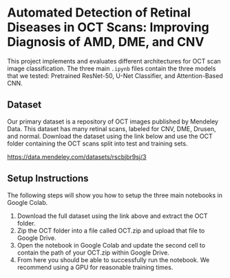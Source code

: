 # Automated Detection of Retinal Diseases in OCT Scans: Improving Diagnosis of AMD, DME, and CNV

This project implements and evaluates different architectures for OCT scan image classification. The three main `.ipynb` files contain the three models that we tested: Pretrained ResNet-50, U-Net Classifier, and Attention-Based CNN.

## Dataset

Our primary dataset is a repository of OCT images published by Mendeley Data. This dataset has many retinal scans, labeled for CNV, DME, Drusen, and normal.
Download the dataset using the link below and use the OCT folder containing the OCT scans split into test and training sets. 

https://data.mendeley.com/datasets/rscbjbr9sj/3

## Setup Instructions

The following steps will show you how to setup the three main notebooks in Google Colab.

1. Download the full dataset using the link above and extract the OCT folder.
2. Zip the OCT folder into a file called OCT.zip and upload that file to Google Drive.
3. Open the notebook in Google Colab and update the second cell to contain the path of your OCT.zip within Google Drive.
4. From here you should be able to successfully run the notebook. We recommend using a GPU for reasonable training times.
